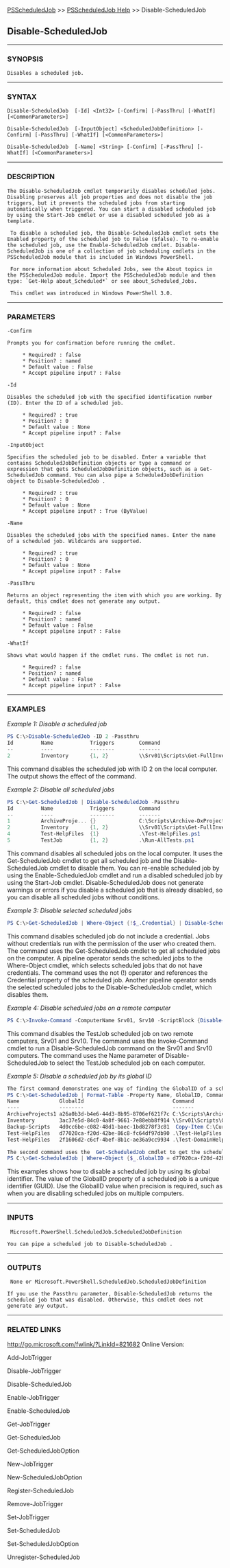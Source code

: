 [PSScheduledJob](../ReadMe.md) >> [PSScheduledJob Help](./PSScheduledJob_Help.md) >> Disable-ScheduledJob

## Disable-ScheduledJob ##



 --- 

 

 ### SYNOPSIS ### 

    Disables a scheduled job.

 --- 

 

 ### SYNTAX ### 

    Disable-ScheduledJob  [-Id] <Int32> [-Confirm] [-PassThru] [-WhatIf] [<CommonParameters>] 

    Disable-ScheduledJob  [-InputObject] <ScheduledJobDefinition> [-Confirm] [-PassThru] [-WhatIf] [<CommonParameters>] 

    Disable-ScheduledJob  [-Name] <String> [-Confirm] [-PassThru] [-WhatIf] [<CommonParameters>] 



 --- 

 


 ### DESCRIPTION ### 

    The Disable-ScheduledJob cmdlet temporarily disables scheduled jobs. Disabling preserves all job properties and does not disable the job triggers, but it prevents the scheduled jobs from starting automatically when triggered. You can start a disabled scheduled job by using the Start-Job cmdlet or use a disabled scheduled job as a template.

     To disable a scheduled job, the Disable-ScheduledJob cmdlet sets the Enabled property of the scheduled job to False ($false). To re-enable the scheduled job, use the Enable-ScheduledJob cmdlet. Disable-ScheduledJob is one of a collection of job scheduling cmdlets in the PSScheduledJob module that is included in Windows PowerShell.

     For more information about Scheduled Jobs, see the About topics in the PSScheduledJob module. Import the PSScheduledJob module and then type: `Get-Help about_Scheduled*` or see about_Scheduled_Jobs.

     This cmdlet was introduced in Windows PowerShell 3.0.

 --- 

 


 ### PARAMETERS ### 

 
  `-Confirm` <SwitchParameter> 

    Prompts you for confirmation before running the cmdlet.

         * Required? : false 
         * Position? : named 
         * Default value : False 
         * Accept pipeline input? : False 


  `-Id` <Int32> 

    Disables the scheduled job with the specified identification number (ID). Enter the ID of a scheduled job.

         * Required? : true 
         * Position? : 0 
         * Default value : None 
         * Accept pipeline input? : False 


  `-InputObject` <ScheduledJobDefinition> 

    Specifies the scheduled job to be disabled. Enter a variable that contains ScheduledJobDefinition objects or type a command or expression that gets ScheduledJobDefinition objects, such as a Get-ScheduledJob command. You can also pipe a ScheduledJobDefinition object to Disable-ScheduledJob .

         * Required? : true 
         * Position? : 0 
         * Default value : None 
         * Accept pipeline input? : True (ByValue) 


  `-Name` <String> 

    Disables the scheduled jobs with the specified names. Enter the name of a scheduled job. Wildcards are supported.

         * Required? : true 
         * Position? : 0 
         * Default value : None 
         * Accept pipeline input? : False 


  `-PassThru` <SwitchParameter> 

    Returns an object representing the item with which you are working. By default, this cmdlet does not generate any output.

         * Required? : false 
         * Position? : named 
         * Default value : False 
         * Accept pipeline input? : False 


  `-WhatIf` <SwitchParameter> 

    Shows what would happen if the cmdlet runs. The cmdlet is not run.

         * Required? : false 
         * Position? : named 
         * Default value : False 
         * Accept pipeline input? : False 



 --- 

 


 ### EXAMPLES ### 

 *Example 1: Disable a scheduled job*

```PowerShell
PS C:\>Disable-ScheduledJob -ID 2 -Passthru
Id         Name            Triggers        Command                                  Enabled
--         ----            --------        -------                                  -------
2          Inventory       {1, 2}          \\Srv01\Scripts\Get-FullInventory.ps1    False
```

This command disables the scheduled job with ID 2 on the local computer. The output shows the effect of the command.

*Example 2: Disable all scheduled jobs*

```PowerShell
PS C:\>Get-ScheduledJob | Disable-ScheduledJob -Passthru
Id         Name            Triggers        Command                                  Enabled
--         ----            --------        -------                                  -------
1          ArchiveProje... {}              C:\Scripts\Archive-DxProjects.ps1        False
2          Inventory       {1, 2}          \\Srv01\Scripts\Get-FullInventory.ps1    False
4          Test-HelpFiles  {1}             .\Test-HelpFiles.ps1                     False
5          TestJob         {1, 2}          .\Run-AllTests.ps1                       False
```

This command disables all scheduled jobs on the local computer. It uses the Get-ScheduledJob cmdlet to get all scheduled job and the Disable-ScheduledJob cmdlet to disable them.
 You can re-enable scheduled job by using the Enable-ScheduledJob cmdlet and run a disabled scheduled job by using the Start-Job cmdlet. Disable-ScheduledJob does not generate warnings or errors if you disable a scheduled job that is already disabled, so you can disable all scheduled jobs without conditions. 

*Example 3: Disable selected scheduled jobs*

```PowerShell
PS C:\>Get-ScheduledJob | Where-Object {!$_.Credential} | Disable-ScheduledJob
```

This command disables scheduled job do not include a credential. Jobs without credentials run with the permission of the user who created them.
 The command uses the Get-ScheduledJob cmdlet to get all scheduled jobs on the computer. A pipeline operator sends the scheduled jobs to the Where-Object cmdlet, which selects scheduled jobs that do not have credentials. The command uses the not (!) operator and references the Credential property of the scheduled job. Another pipeline operator sends the selected scheduled jobs to the Disable-ScheduledJob cmdlet, which disables them. 

*Example 4: Disable scheduled jobs on a remote computer*

```PowerShell
PS C:\>Invoke-Command -ComputerName Srv01, Srv10 -ScriptBlock {Disable-ScheduledJob -Name TestJob}
```

This command disables the TestJob scheduled job on two remote computers, Srv01 and Srv10.
 The command uses the Invoke-Command cmdlet to run a Disable-ScheduledJob command on the Srv01 and Srv10 computers. The command uses the Name parameter of Disable-ScheduledJob to select the TestJob scheduled job on each computer. 

*Example 5: Disable a scheduled job by its global ID*

```PowerShell
The first command demonstrates one way of finding the GlobalID of a scheduled job. The command uses the Get-ScheduledJob cmdlet to get the scheduled jobs on the computer. A pipeline operator (|) sends the scheduled jobs to the Format-Table cmdlet, which displays the Name, GlobalID, and Command properties of each job in a table.
PS C:\>Get-ScheduledJob | Format-Table -Property Name, GlobalID, Command -Autosize
Name             GlobalId                             Command
----             --------                             -------
ArchiveProjects1 a26a0b3d-b4e6-44d3-8b95-8706ef621f7c C:\Scripts\Archive-DxProjects.ps1
Inventory        3ac37e5d-84c0-4a8f-9661-7e88ebb8f914 \\Srv01\Scripts\Get-FullInventory.ps1
Backup-Scripts   4d0cc6be-c082-48d1-baec-1bd8278f3c81  Copy-Item C:\CurrentScripts\*.ps1 -Destination C:\BackupScripts
Test-HelpFiles   d77020ca-f20d-42be-86c8-fc64df97db90 .\Test-HelpFiles.ps1
Test-HelpFiles   2f1606d2-c6cf-4bef-8b1c-ae36a9cc9934 .\Test-DomainHelpFiles.ps1

The second command uses the  Get-ScheduledJob cmdlet to get the scheduled jobs on the computer. A pipeline operator (|) sends the scheduled jobs to the Where-Object cmdlet, which selects the scheduled job with the specified global ID. Another pipeline operator sends the job to the **Disable-ScheduledJob** cmdlet, which disables it.
PS C:\>Get-ScheduledJob | Where-Object {$_.GlobalID = d77020ca-f20d-42be-86c8-fc64df97db90} | Disable-ScheduledJob
```

This examples shows how to disable a scheduled job by using its global identifier. The value of the GlobalID property of a scheduled job is a unique identifier (GUID). Use the GlobalID value when precision is required, such as when you are disabling scheduled jobs on multiple computers.



 --- 

 


 ### INPUTS ### 

     Microsoft.PowerShell.ScheduledJob.ScheduledJobDefinition 

    You can pipe a scheduled job to Disable-ScheduledJob . 



 --- 

 


 ### OUTPUTS ### 

     None or Microsoft.PowerShell.ScheduledJob.ScheduledJobDefinition 

    If you use the Passthru parameter, Disable-ScheduledJob returns the scheduled job that was disabled. Otherwise, this cmdlet does not generate any output. 



 --- 

 


 ### RELATED LINKS ### 

 http://go.microsoft.com/fwlink/?LinkId=821682  Online Version: 

  Add-JobTrigger 

  Disable-JobTrigger 

  Disable-ScheduledJob 

  Enable-JobTrigger 

  Enable-ScheduledJob 

  Get-JobTrigger 

  Get-ScheduledJob 

  Get-ScheduledJobOption 

  New-JobTrigger 

  New-ScheduledJobOption 

  Register-ScheduledJob 

  Remove-JobTrigger 

  Set-JobTrigger 

  Set-ScheduledJob 

  Set-ScheduledJobOption 

  Unregister-ScheduledJob 

